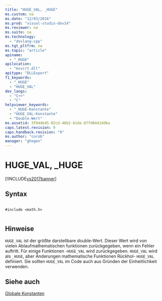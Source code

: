 ```yaml
---
title: "HUGE_VAL, _HUGE"
ms.custom: na
ms.date: "12/03/2016"
ms.prod: "visual-studio-dev14"
ms.reviewer: na
ms.suite: na
ms.technology: 
  - "devlang-cpp"
ms.tgt_pltfrm: na
ms.topic: "article"
apiname: 
  - "_HUGE"
apilocation: 
  - "msvcrt.dll"
apitype: "DLLExport"
f1_keywords: 
  - "_HUGE"
  - "HUGE_VAL"
dev_langs: 
  - "C++"
  - "C"
helpviewer_keywords: 
  - "_HUGE-Konstante"
  - "HUGE_VAL-Konstante"
  - "Double-Wert"
ms.assetid: 3f044b45-02cd-46b2-b1de-87fd0441dd6a
caps.latest.revision: 9
caps.handback.revision: "9"
ms.author: "corob"
manager: "ghogen"
---
```

# HUGE_VAL, _HUGE
[!INCLUDE[vs2017banner](../assembler/inline/includes/vs2017banner.md)]

## Syntax  
  
```  
  
#include <math.h>  
  
```  
  
## Hinweise  
 `HUGE_VAL` ist der größte darstellbare double\-Wert.  Dieser Wert wird von vielen Ablaufmathematischen funktionen zurückgegeben, wenn ein Fehler auftritt.  Für einige Funktionen \-`HUGE_VAL` wird zurückgegeben.  `HUGE_VAL` wird als `_HUGE`, aber Änderungen mathematische Funktionen Rückhol\- `HUGE_VAL` definiert.  Sie sollten `HUGE_VAL` im Code auch aus Gründen der Einheitlichkeit verwenden.  
  
## Siehe auch  
 [Globale Konstanten](../c-runtime-library/global-constants.md)